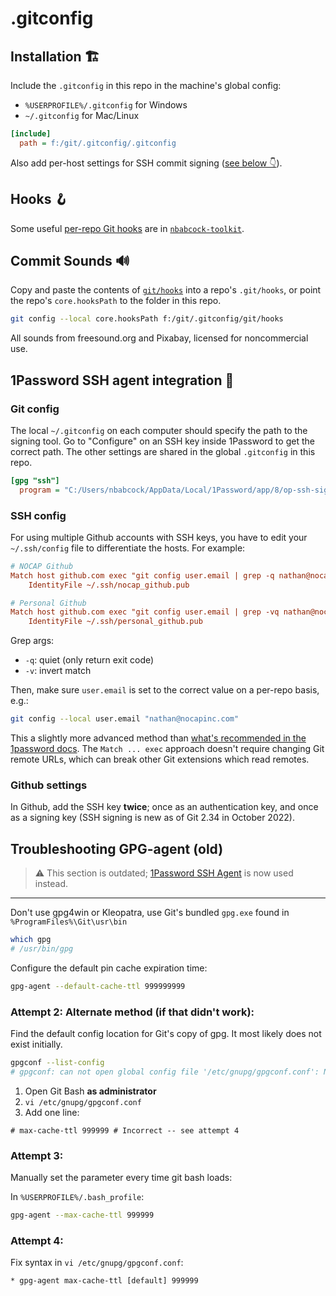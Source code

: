 # .gitconfig

## Installation 🏗️

Include the `.gitconfig` in this repo in the machine's global config:

- `%USERPROFILE%/.gitconfig` for Windows
- `~/.gitconfig` for Mac/Linux

```ini
[include]
  path = f:/git/.gitconfig/.gitconfig
```

Also add per-host settings for SSH commit signing ([see below 👇](#git-config)).

## Hooks 🪝

Some useful [per-repo Git hooks](https://github.com/nathanbabcock/nbabcock-toolkit/tree/master/src/git/hooks) are in [`nbabcock-toolkit`](https://github.com/nathanbabcock/nbabcock-toolkit).

## Commit Sounds 🔊

Copy and paste the contents of [`git/hooks`](./git/hooks) into a repo's `.git/hooks`, or point the repo's `core.hooksPath` to the folder in this repo.

```sh
git config --local core.hooksPath f:/git/.gitconfig/git/hooks
```

All sounds from freesound.org and Pixabay, licensed for noncommercial use.

## 1Password SSH agent integration 🔐

### Git config

The local `~/.gitconfig` on each computer should specify the path to the
  signing tool. Go to "Configure" on an SSH key inside 1Password to get the
  correct path. The other settings are shared in the global `.gitconfig` in this repo.

```ini
[gpg "ssh"]
  program = "C:/Users/nbabcock/AppData/Local/1Password/app/8/op-ssh-sign.exe"
```

### SSH config

For using multiple Github accounts with SSH keys, you have to edit your
`~/.ssh/config` file to differentiate the hosts. For example:

```ini
# NOCAP Github
Match host github.com exec "git config user.email | grep -q nathan@nocapinc.com"
    IdentityFile ~/.ssh/nocap_github.pub

# Personal Github
Match host github.com exec "git config user.email | grep -vq nathan@nocapinc.com"
    IdentityFile ~/.ssh/personal_github.pub
```

Grep args:

- `-q`: quiet (only return exit code)
- `-v`: invert match

Then, make sure `user.email` is set to the correct value on a per-repo basis,
e.g.:

```bash
git config --local user.email "nathan@nocapinc.com"
```

This a slightly more advanced method than [what's recommended in the 1password docs](https://developer.1password.com/docs/ssh/agent/advanced/#use-multiple-github-accounts). The `Match ... exec` approach doesn't require changing Git remote URLs, which can break other Git extensions which read remotes.

### Github settings

In Github, add the SSH key **twice**; once as an authentication key, and once as
a signing key (SSH signing is new as of Git 2.34 in October 2022).

## Troubleshooting GPG-agent (old)

> ⚠ This section is outdated; [1Password SSH Agent](https://developer.1password.com/docs/ssh/get-started/) is now used instead.

---

Don't use gpg4win or Kleopatra, use Git's bundled `gpg.exe` found in `%ProgramFiles%\Git\usr\bin`

```sh
which gpg
# /usr/bin/gpg
```

Configure the default pin cache expiration time:

```sh
gpg-agent --default-cache-ttl 999999999
```

### Attempt 2: Alternate method (if that didn't work):

Find the default config location for Git's copy of gpg. It most likely does not exist initially.

```sh
gpgconf --list-config
# gpgconf: can not open global config file '/etc/gnupg/gpgconf.conf': No such file or directory
```

1. Open Git Bash **as administrator**
2. `vi /etc/gnupg/gpgconf.conf`
3. Add one line:

```properties
# max-cache-ttl 999999 # Incorrect -- see attempt 4
```

### Attempt 3:

Manually set the parameter every time git bash loads:

In `%USERPROFILE%/.bash_profile`:

```sh
gpg-agent --max-cache-ttl 999999
```

### Attempt 4:

Fix syntax in `vi /etc/gnupg/gpgconf.conf`:

```properties
* gpg-agent max-cache-ttl [default] 999999
```
